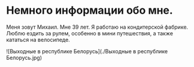 # Немного информации обо мне.

Меня зовут Михаил.
Мне 39 лет.
Я работаю на кондитерской фабрике.
Люблю ездить за рулем, особенно в мини путешествия, а также кататься на велосипеде.

![Выходные в  республике Белорусь](./Выходные в  республике Белорусь.jpg)